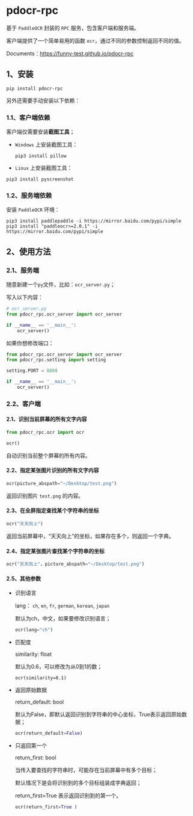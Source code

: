 # pdocr-rpc

基于 `PaddleOCR` 封装的 `RPC` 服务，包含客户端和服务端。

客户端提供了一个简单易用的函数 `ocr`，通过不同的参数控制返回不同的值。

Documents：https://funny-test.github.io/pdocr-rpc

## 1、安装

```shell
pip install pdocr-rpc
```

另外还需要手动安装以下依赖：

### 1.1、客户端依赖

客户端仅需要安装**截图工具**；

- `Windows` 上安装截图工具：

  ```shell
  pip3 install pillow
  ```

- `Linux` 上安装截图工具：

```console
pip3 install pyscreenshot
```

### 1.2、服务端依赖

安装 `PaddleOCR` 环境：

```console
pip3 install paddlepaddle -i https://mirror.baidu.com/pypi/simple
pip3 install "paddleocr>=2.0.1" -i https://mirror.baidu.com/pypi/simple
```

## 2、使用方法

### 2.1、服务端

随意新建一个`py`文件，比如：`ocr_server.py`；

写入以下内容：

```python
# ocr_server.py
from pdocr_rpc.ocr_server import ocr_server

if __name__ == '__main__':
    ocr_server()
```

如果你想修改端口：

```python
from pdocr_rpc.ocr_server import ocr_server
from pdocr_rpc.setting import setting

setting.PORT = 8888

if __name__ == '__main__':
    ocr_server()
```

### 2.2、客户端

#### 2.1、识别当前屏幕的所有文字内容

```python
from pdocr_rpc.ocr import ocr

ocr()
```

自动识别当前整个屏幕的所有内容。

#### 2.2、指定某张图片识别的所有文字内容

```python
ocr(picture_abspath="~/Desktop/test.png")
```

返回识别图片 `test.png` 的内容。 

#### 2.3、在全屏指定查找某个字符串的坐标

```python
ocr("天天向上")
```

返回当前屏幕中，“天天向上”的坐标，如果存在多个，则返回一个字典。

#### 2.4、指定某张图片查找某个字符串的坐标

```python
ocr("天天向上"，picture_abspath="~/Desktop/test.png")
```

#### 2.5、其他参数

- 识别语言

  lang： `ch`, `en`, `fr`, `german`, `korean`, `japan`

  默认为ch，中文，如果要修改识别语言；

  ```python
  ocr(lang="ch") 
  ```

- 匹配度

  similarity: float

  默认为0.6，可以修改为从0到1的数；

  ```shell
  ocr(similarity=0.1)
  ```

- 返回原始数据

  return_default: bool

  默认为False，即默认返回识别到字符串的中心坐标，True表示返回原始数据；

  ```python
  ocr(return_default=False)
  ```

- 只返回第一个

  return_first: bool

  当传入要查找的字符串时，可能存在当前屏幕中有多个目标；

  默认情况下是会将识别到的多个目标组装成字典返回；

  return_first=True 表示返回识别到的第一个。

  ```python
  ocr(return_first=True )
  ```

  
